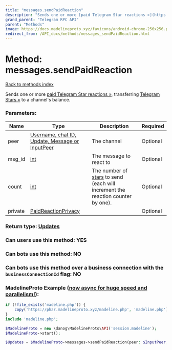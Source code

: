 ```yaml
---
title: "messages.sendPaidReaction"
description: "Sends one or more [paid Telegram Star reactions »](https://core.telegram.org/api/reactions#paid-reactions), transferring [Telegram Stars »](https://core.telegram.org/api/stars) to a channel's balance."
grand_parent: "Telegram RPC API"
parent: "Methods"
image: https://docs.madelineproto.xyz/favicons/android-chrome-256x256.png
redirect_from: /API_docs/methods/messages_sendPaidReaction.html
---
```

# Method: messages.sendPaidReaction
[Back to methods index](index.html)



Sends one or more [paid Telegram Star reactions »](https://core.telegram.org/api/reactions#paid-reactions), transferring [Telegram Stars »](https://core.telegram.org/api/stars) to a channel's balance.

### Parameters:

| Name     |    Type       | Description | Required |
|----------|---------------|-------------|----------|
|peer|[Username, chat ID, Update, Message or InputPeer](/API_docs/types/InputPeer.html) | The channel | Optional|
|msg\_id|[int](/API_docs/types/int.html) | The message to react to | Optional|
|count|[int](/API_docs/types/int.html) | The number of [stars](https://core.telegram.org/api/stars) to send (each will increment the reaction counter by one). | Optional|
|private|[PaidReactionPrivacy](/API_docs/types/PaidReactionPrivacy.html) |  | Optional|


### Return type: [Updates](/API_docs/types/Updates.html)

### Can users use this method: **YES**


### Can bots use this method: **NO**


### Can bots use this method over a business connection with the `businessConnectionId` flag: **NO**


### MadelineProto Example ([now async for huge speed and parallelism!](https://docs.madelineproto.xyz/docs/ASYNC.html)):


```php
if (!file_exists('madeline.php')) {
    copy('https://phar.madelineproto.xyz/madeline.php', 'madeline.php');
}
include 'madeline.php';

$MadelineProto = new \danog\MadelineProto\API('session.madeline');
$MadelineProto->start();

$Updates = $MadelineProto->messages->sendPaidReaction(peer: $InputPeer, msg_id: $int, count: $int, private: $PaidReactionPrivacy, );
```

